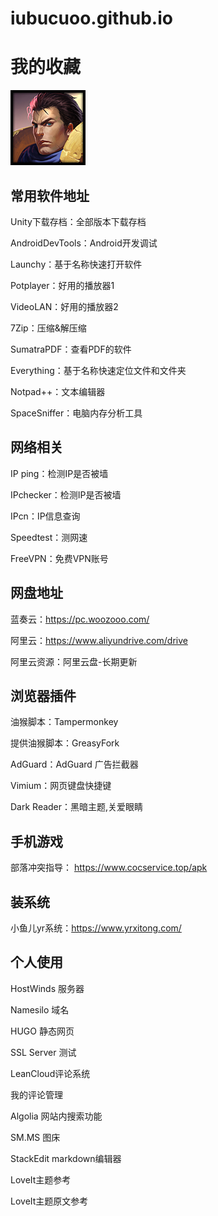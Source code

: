 # iubucuoo.github.io  
# 我的收藏  
![](Images\Garen_Square_0.png)  
## 常用软件地址
Unity下载存档：全部版本下载存档

AndroidDevTools：Android开发调试

Launchy：基于名称快速打开软件

Potplayer：好用的播放器1

VideoLAN：好用的播放器2

7Zip：压缩&解压缩

SumatraPDF：查看PDF的软件

Everything：基于名称快速定位文件和文件夹

Notpad++：文本编辑器

SpaceSniffer：电脑内存分析工具

## 网络相关
IP ping：检测IP是否被墙

IPchecker：检测IP是否被墙

IPcn：IP信息查询

Speedtest：测网速

FreeVPN：免费VPN账号

## 网盘地址
蓝奏云：https://pc.woozooo.com/

阿里云：https://www.aliyundrive.com/drive

阿里云资源：阿里云盘-长期更新

## 浏览器插件
油猴脚本：Tampermonkey

提供油猴脚本：GreasyFork

AdGuard：AdGuard 广告拦截器

Vimium：网页键盘快捷键

Dark Reader：黑暗主题,关爱眼睛

## 手机游戏
部落冲突指导： https://www.cocservice.top/apk

## 装系统
小鱼儿yr系统：https://www.yrxitong.com/

## 个人使用
HostWinds 服务器

Namesilo 域名

HUGO 静态网页

SSL Server 测试

LeanCloud评论系统

我的评论管理

Algolia 网站内搜索功能

SM.MS 图床

StackEdit markdown编辑器

LoveIt主题参考

LoveIt主题原文参考
